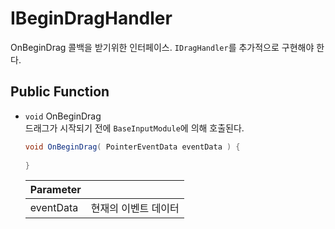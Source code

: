 # IBeginDragHandler
OnBeginDrag 콜백을 받기위한 인터페이스. `IDragHandler`를 추가적으로 구현해야 한다.

## Public Function
- `void` OnBeginDrag  
    드래그가 시작되기 전에 `BaseInputModule`에 의해 호출된다. 
    ``` C#
    void OnBeginDrag( PointerEventData eventData ) {
        
    }
    ```
    Parameter   ||
    --          |--
    eventData   | 현재의 이벤트 데이터